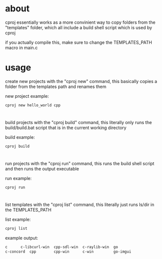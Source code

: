 # about
cproj essentially works as a more convinient way to copy folders from the "templates" folder, which all include a build shell script which is used by cproj

if you actually compile this, make sure to change the TEMPLATES_PATH macro in main.c

# usage

create new projects with the "cproj new" command, this basically copies a folder from the templates path and renames them

new project example:

```sh
cproj new hello_world cpp 
```

#

build projects with the "cproj build" command, this literally only runs the build/build.bat script that is in the current working directory

build example:
```sh
cproj build
```

#

run projects with the "cproj run" command, this runs the build shell script and then runs the output executable

run example:
```sh
cproj run
```

#

list templates with the "cproj list" command, this literally just runs ls/dir in the TEMPLATES_PATH

list example:
```sh
cproj list
```

example output:
```sh
c	   c-libcurl-win  cpp-sdl-win  c-raylib-win  go
c-concord  cpp		  cpp-win      c-win	     go-imgui
```
